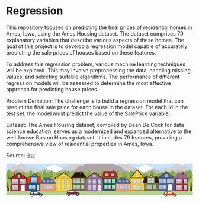 # Regression

This repository focuses on predicting the final prices of residential homes in Ames, Iowa, using the Ames Housing dataset. The dataset comprises 79 explanatory variables that describe various aspects of these homes. The goal of this project is to develop a regression model capable of accurately predicting the sale prices of houses based on these features.

To address this regression problem, various machine learning techniques will be explored. This may involve preprocessing the data, handling missing values, and selecting suitable algorithms. The performance of different regression models will be assessed to determine the most effective approach for predicting house prices.

Problem Definition:
The challenge is to build a regression model that can predict the final sale price for each house in the dataset. For each Id in the test set, the model must predict the value of the SalePrice variable.

Dataset:
The Ames Housing dataset, compiled by Dean De Cock for data science education, serves as a modernized and expanded alternative to the well-known Boston Housing dataset. It includes 79 features, providing a comprehensive view of residential properties in Ames, Iowa.

Source: [link](https://www.kaggle.com/competitions/house-prices-advanced-regression-techniques/data)

![](/img/house.png)
